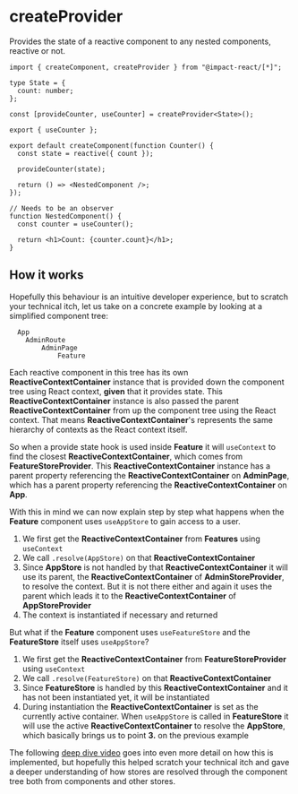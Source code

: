 # createProvider

Provides the state of a reactive component to any nested components, reactive or not.

```tsx
import { createComponent, createProvider } from "@impact-react/[*]";

type State = {
  count: number;
};

const [provideCounter, useCounter] = createProvider<State>();

export { useCounter };

export default createComponent(function Counter() {
  const state = reactive({ count });

  provideCounter(state);

  return () => <NestedComponent />;
});

// Needs to be an observer
function NestedComponent() {
  const counter = useCounter();

  return <h1>Count: {counter.count}</h1>;
}
```

## How it works

Hopefully this behaviour is an intuitive developer experience, but to scratch your technical itch, let us take on a concrete example by looking at a simplified component tree:

```
  App
    AdminRoute
        AdminPage
            Feature
```

Each reactive component in this tree has its own **ReactiveContextContainer** instance that is provided down the component tree using React context, **given** that it provides state. This **ReactiveContextContainer** instance is also passed the parent **ReactiveContextContainer** from up the component tree using the React context. That means **ReactiveContextContainer**'s represents the same hierarchy of contexts as the React context itself.

So when a provide state hook is used inside **Feature** it will `useContext` to find the closest **ReactiveContextContainer**, which comes from **FeatureStoreProvider**. This **ReactiveContextContainer** instance has a parent property referencing the **ReactiveContextContainer** on **AdminPage**, which has a parent property referencing the **ReactiveContextContainer** on **App**.

With this in mind we can now explain step by step what happens when the **Feature** component uses `useAppStore` to gain access to a user.

1. We first get the **ReactiveContextContainer** from **Features** using `useContext`
2. We call `.resolve(AppStore)` on that **ReactiveContextContainer**
3. Since **AppStore** is not handled by that **ReactiveContextContainer** it will use its parent, the **ReactiveContextContainer** of **AdminStoreProvider**, to resolve the context. But it is not there either and again it uses the parent which leads it to the **ReactiveContextContainer** of **AppStoreProvider**
4. The context is instantiated if necessary and returned

But what if the **Feature** component uses `useFeatureStore` and the **FeatureStore** itself uses `useAppStore`?

1. We first get the **ReactiveContextContainer** from **FeatureStoreProvider** using `useContext`
2. We call `.resolve(FeatureStore)` on that **ReactiveContextContainer**
3. Since **FeatureStore** is handled by this **ReactiveContextContainer** and it has not been instantiated yet, it will be instantiated
4. During instantiation the **ReactiveContextContainer** is set as the currently active container. When `useAppStore` is called in **FeatureStore** it will use the active **ReactiveContextContainer** to resolve the **AppStore**, which basically brings us to point **3.** on the previous example

The following [deep dive video](https://www.youtube.com/watch?v=yOAZo1SUYrM) goes into even more detail on how this is implemented, but hopefully this helped scratch your technical itch and gave a deeper understanding of how stores are resolved through the component tree both from components and other stores.
